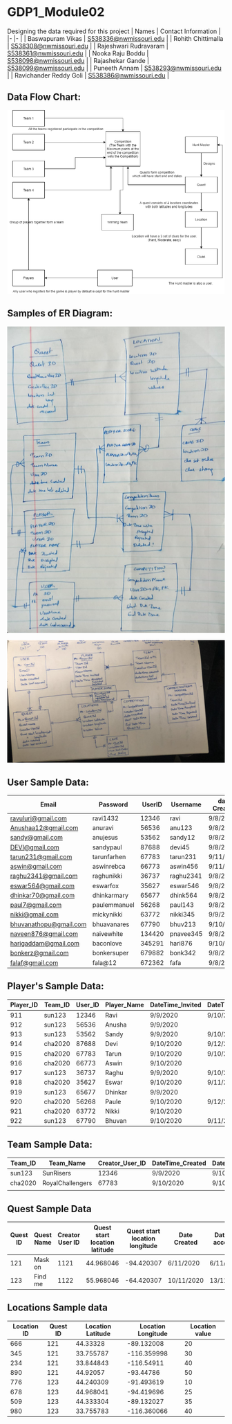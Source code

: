 # GDP1_Module02
Designing the data required for this project
| Names 	| Contact Information 	|
|-	|-	|
| Baswapuram Vikas 	| S538336@nwmissouri.edu 	|
| Rohith Chittimalla 	| S538308@nwmissouri.edu 	|
| Rajeshwari Rudravaram 	| S538361@nwmissouri.edu 	|
| Nooka Raju Boddu 	| S538098@nwmissouri.edu 	|
| Rajashekar Gande 	| S538099@nwmissouri.edu 	|
| Puneeth Annam 	| S538293@nwmissouri.edu 	|
| Ravichander Reddy Goli 	| S538386@nwmissouri.edu 	|

## Data Flow Chart:
<img src="Images\Module02_dataFlow.png">

## Samples of ER Diagram:

![Entity Relationship Diagram 1](https://github.com/Rajeshwari-Rudra/GDP1_Module02/blob/master/Images/ModuleERDiagram.png?raw=true)

![Entity Relationship Diagram 2](https://github.com/Rajeshwari-Rudra/GDP1_Module02/blob/master/Images/ERDiagram0.jpeg?raw=true)



## User Sample Data:

| Email                  | Password     | UserID | Username  | date Created | date last accessed |
|------------------------|--------------|--------|-----------|--------------|--------------------|
| ravuluri@gmail.com     | ravi1432     | 12346  | ravi      | 9/8/2020     | 9/8/2020           |
| Anushaa12@gmail.com    | anuravi      | 56536  | anu123    | 9/8/2020     | 9/8/2020           |
| sandy@gmail.com        | anujesus     | 53562  | sandy12   | 9/8/2020     | 9/8/2020           |
| DEVI@gmail.com         | sandypaul    | 87688  | devi45    | 9/8/2020     | 9/8/2020           |
| tarun231@gmail.com     | tarunfarhen  | 67783  | tarun231  | 9/11/2020    | 9/11/2020          |
| aswin@gmail.com        | aswinrebca   | 66773  | aswin456  | 9/11/2020    | 9/11/2020          |
| raghu2341@gmail.com    | raghunikki   | 36737  | raghu2341 | 9/8/2020     | 9/10/2020          |
| eswar564@gmail.com     | eswarfox     | 35627  | eswar546  | 9/8/2020     | 9/8/2020           |
| dhinkar70@gmail.com    | dhinkarmary  | 65677  | dhink564  | 9/8/2020     | 9/9/2020           |
| paul7@gmail.com        | paulemmanuel | 56268  | paul143   | 9/8/2020     | 9/8/2020           |
| nikki@gmail.com        | mickynikki   | 63772  | nikki345  | 9/9/2020     | 9/8/2020           |
| bhuvanathopu@gmail.com | bhuavanares  | 67790  | bhuv213   | 9/10/2020    | 9/7/2020           |
| naveen876@gmail.com    | naivewhite   | 134420 | pnavee345 | 9/8/2020     | 9/8/2020           |
| harigaddam@gmail.com   | baconlove    | 345291 | hari876   | 9/10/2020    | 9/9/2020           |
| bonkerz@gmail.com      | bonkersuper  | 679882 | bonk342   | 9/8/2020     | 9/10/2020          |
| falaf@gmail.com        | fala@12      | 672362 | fafa      | 9/8/2020     | 9/8/2020           |

## Player's Sample Data:

| Player_ID | Team_ID | User_ID | Player_Name | DateTime_Invited | DateTime_Accepted | DateTime_Rejected | DateTime_Deleted |
|-----------|---------|---------|-------------|------------------|-------------------|-------------------|------------------|
| 911       | sun123  | 12346   | Ravi        | 9/9/2020         | 9/10/2020         |                   |                  |
| 912       | sun123  | 56536   | Anusha      | 9/9/2020         |                   | 9/13/2020         |                  |
| 913       | sun123  | 53562   | Sandy       | 9/9/2020         | 9/10/2020         |                   |                  |
| 914       | cha2020 | 87688   | Devi        | 9/10/2020        | 9/12/2020         |                   |                  |
| 915       | cha2020 | 67783   | Tarun       | 9/10/2020        | 9/10/2020         |                   |                  |
| 916       | cha2020 | 66773   | Aswin       | 9/10/2020        |                   | 9/10/2020         |                  |
| 917       | sun123  | 36737   | Raghu       | 9/9/2020         | 9/10/2020         |                   |                  |
| 918       | cha2020 | 35627   | Eswar       | 9/10/2020        | 9/11/2020         |                   |                  |
| 919       | sun123  | 65677   | Dhinkar     | 9/9/2020         |                   | 9/11/2020         |                  |
| 920       | cha2020 | 56268   | Paule       | 9/10/2020        | 9/12/2020         |                   |                  |
| 921       | cha2020 | 63772   | Nikki       | 9/10/2020        |                   | 9/12/2020         | 9/13/2020        |
| 922       | sun123  | 67790   | Bhuvan      | 9/10/2020        | 9/11/2020         |                   |                  |

## Team Sample Data:

| Team_ID | Team_Name        | Creator_User_ID | DateTime_Created | DateTime_Last_Edited |
|---------|------------------|-----------------|------------------|----------------------|
| sun123  | SunRisers        | 12346           | 9/9/2020         | 9/10/2020            |
| cha2020 | RoyalChallengers | 67783           | 9/10/2020        | 9/10/2020            |
|         |                  |                 |                  |                      |

## Quest Sample Data


| Quest ID | Quest Name | Creator User ID | Quest start location latitude | Quest start location longitude | Date Created | Date last accessed |
|----------|------------|-----------------|-------------------------------|--------------------------------|--------------|--------------------|
|      121 |    Mask on |            1121 |                     44.968046 |                     -94.420307 |    6/11/2020 |          6/11/2020 |
|      123 |    Find me |            1122 |                     55.968046 |                     -64.420307 |   10/11/2020 |         13/11/2020 |



## Locations Sample data


| Location ID | Quest ID | Location Latitude | Location Longitude | Location value |
|-------------|----------|-------------------|--------------------|----------------|
|         666 |      121 |          44.33328 |         -89.132008 |             20 |
|         345 |      121 |         33.755787 |        -116.359998 |             30 |
|         234 |      121 |         33.844843 |         -116.54911 |             40 |
|         890 |      121 |          44.92057 |          -93.44786 |             50 |
|         776 |      123 |         44.240309 |         -91.493619 |             10 |
|         678 |      123 |         44.968041 |         -94.419696 |             25 |
|         509 |      123 |         44.333304 |         -89.132027 |             35 |
|         980 |      123 |         33.755783 |        -116.360066 |             40 |


